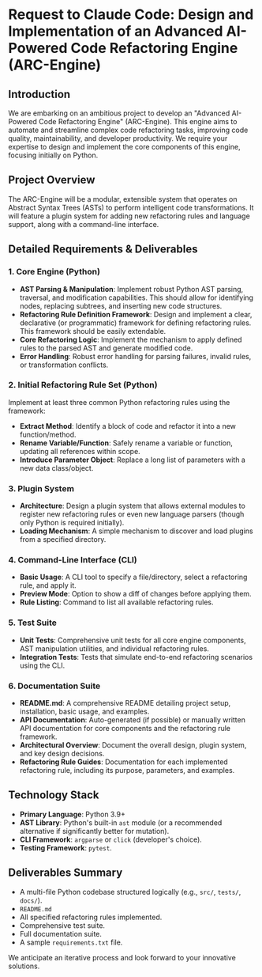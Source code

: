 # Request to Claude Code: Design and Implementation of an Advanced AI-Powered Code Refactoring Engine (ARC-Engine)

## Introduction
We are embarking on an ambitious project to develop an "Advanced AI-Powered Code Refactoring Engine" (ARC-Engine). This engine aims to automate and streamline complex code refactoring tasks, improving code quality, maintainability, and developer productivity. We require your expertise to design and implement the core components of this engine, focusing initially on Python.

## Project Overview
The ARC-Engine will be a modular, extensible system that operates on Abstract Syntax Trees (ASTs) to perform intelligent code transformations. It will feature a plugin system for adding new refactoring rules and language support, along with a command-line interface.

## Detailed Requirements & Deliverables

### 1. Core Engine (Python)
*   **AST Parsing & Manipulation**: Implement robust Python AST parsing, traversal, and modification capabilities. This should allow for identifying nodes, replacing subtrees, and inserting new code structures.
*   **Refactoring Rule Definition Framework**: Design and implement a clear, declarative (or programmatic) framework for defining refactoring rules. This framework should be easily extendable.
*   **Core Refactoring Logic**: Implement the mechanism to apply defined rules to the parsed AST and generate modified code.
*   **Error Handling**: Robust error handling for parsing failures, invalid rules, or transformation conflicts.

### 2. Initial Refactoring Rule Set (Python)
Implement at least three common Python refactoring rules using the framework:
*   **Extract Method**: Identify a block of code and refactor it into a new function/method.
*   **Rename Variable/Function**: Safely rename a variable or function, updating all references within scope.
*   **Introduce Parameter Object**: Replace a long list of parameters with a new data class/object.

### 3. Plugin System
*   **Architecture**: Design a plugin system that allows external modules to register new refactoring rules or even new language parsers (though only Python is required initially).
*   **Loading Mechanism**: A simple mechanism to discover and load plugins from a specified directory.

### 4. Command-Line Interface (CLI)
*   **Basic Usage**: A CLI tool to specify a file/directory, select a refactoring rule, and apply it.
*   **Preview Mode**: Option to show a diff of changes before applying them.
*   **Rule Listing**: Command to list all available refactoring rules.

### 5. Test Suite
*   **Unit Tests**: Comprehensive unit tests for all core engine components, AST manipulation utilities, and individual refactoring rules.
*   **Integration Tests**: Tests that simulate end-to-end refactoring scenarios using the CLI.

### 6. Documentation Suite
*   **README.md**: A comprehensive README detailing project setup, installation, basic usage, and examples.
*   **API Documentation**: Auto-generated (if possible) or manually written API documentation for core components and the refactoring rule framework.
*   **Architectural Overview**: Document the overall design, plugin system, and key design decisions.
*   **Refactoring Rule Guides**: Documentation for each implemented refactoring rule, including its purpose, parameters, and examples.

## Technology Stack
*   **Primary Language**: Python 3.9+
*   **AST Library**: Python's built-in `ast` module (or a recommended alternative if significantly better for mutation).
*   **CLI Framework**: `argparse` or `click` (developer's choice).
*   **Testing Framework**: `pytest`.

## Deliverables Summary
*   A multi-file Python codebase structured logically (e.g., `src/`, `tests/`, `docs/`).
*   `README.md`
*   All specified refactoring rules implemented.
*   Comprehensive test suite.
*   Full documentation suite.
*   A sample `requirements.txt` file.

We anticipate an iterative process and look forward to your innovative solutions.
